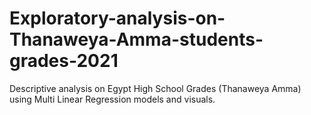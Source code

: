 # Exploratory-analysis-on-Thanaweya-Amma-students-grades-2021
Descriptive analysis on Egypt High School Grades (Thanaweya Amma) using Multi Linear Regression models and visuals.
